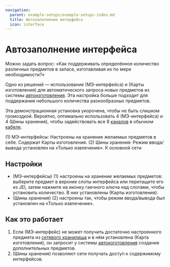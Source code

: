 ```yaml
---
navigation:
  parent: example-setups/example-setups-index.md
  title: Автозаполнение интерфейса
  icon: interface
---
```


# Автозаполнение интерфейса

Можно задать вопрос: «Как поддерживать определённое количество различных предметов в запасе, изготавливая их по мере необходимости?»

Одно из решений — использование <ItemLink id="interface" /> (МЭ-интерфейса) и <ItemLink id="crafting_card" /> (Карты изготовления) для автоматического запроса новых предметов из системы [автоизготовления](../ae2-mechanics/autocrafting.md). Эта настройка больше подходит для поддержания небольшого количества разнообразных предметов.

Эта демонстрационная установка укорочена, чтобы не быть слишком громоздкой. Вероятно, оптимально использовать 4 <ItemLink id="interface" /> (МЭ-интерфейса) и 4 <ItemLink id="storage_bus" /> (Шины хранения), чтобы задействовать все 8 [каналов](../ae2-mechanics/channels.md) в обычном [кабеле](../items-blocks-machines/cables.md).

<GameScene zoom="6" interactive={true}>
  <ImportStructure src="../assets/assemblies/interface_autostocking.snbt" />

<BoxAnnotation color="#dddddd" min="0 0 0" max="2 1 1">
        (1) МЭ-интерфейсы: Настроены на хранение желаемых предметов в себе. Содержат Карты изготовления.
        <ItemImage id="crafting_card" scale="2" />
  </BoxAnnotation>

<BoxAnnotation color="#dddddd" min="0 1 0" max="2 1.3 1">
        (2) Шины хранения: Режим ввода/вывода установлен на «Только извлечение».
  </BoxAnnotation>

<DiamondAnnotation pos="4 0.5 0.5" color="#00ff00">
        К основной сети
    </DiamondAnnotation>

  <IsometricCamera yaw="195" pitch="30" />
</GameScene>

## Настройки

* <ItemLink id="interface" /> (МЭ-интерфейсы) (1) настроены на хранение желаемых предметов: выберите предмет в верхние слоты интерфейса или перетащите его из JEI, затем нажмите на иконку гаечного ключа над слотами, чтобы установить количество. В них установлены <ItemLink id="crafting_card" /> (Карты изготовления).
* <ItemLink id="storage_bus" /> (Шины хранения) (2) настроены так, чтобы режим ввода/вывода был установлен на «Только извлечение».

## Как это работает

1. Если <ItemLink id="interface" /> (МЭ-интерфейс) не может получить достаточно настроенного предмета из [сетевого хранилища](../ae2-mechanics/import-export-storage.md) и в нём установлена <ItemLink id="crafting_card" /> (Карта изготовления), он запросит у системы [автоизготовления](../ae2-mechanics/autocrafting.md) создание дополнительных предметов.
2. <ItemLink id="storage_bus" /> (Шины хранения) позволяют сети получать доступ к содержимому интерфейсов.